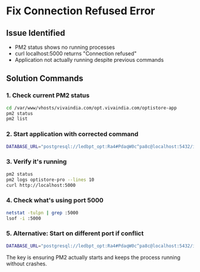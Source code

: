 # Fix Connection Refused Error

## Issue Identified
- PM2 status shows no running processes
- curl localhost:5000 returns "Connection refused"
- Application not actually running despite previous commands

## Solution Commands

### 1. Check current PM2 status
```bash
cd /var/www/vhosts/vivaindia.com/opt.vivaindia.com/optistore-app
pm2 status
pm2 list
```

### 2. Start application with corrected command
```bash
DATABASE_URL="postgresql://ledbpt_opt:Ra4#PdaqW0c^pa8c@localhost:5432/ieopt" NODE_ENV="production" PORT="5000" COMPANY_NAME="OptiStore Pro" ADMIN_EMAIL="admin@opt.vivaindia.com" DOMAIN="https://opt.vivaindia.com" SESSION_SECRET="OptiStore-Pro-2025-Secret" pm2 start dist/index.js --name optistore-pro
```

### 3. Verify it's running
```bash
pm2 status
pm2 logs optistore-pro --lines 10
curl http://localhost:5000
```

### 4. Check what's using port 5000
```bash
netstat -tulpn | grep :5000
lsof -i :5000
```

### 5. Alternative: Start on different port if conflict
```bash
DATABASE_URL="postgresql://ledbpt_opt:Ra4#PdaqW0c^pa8c@localhost:5432/ieopt" NODE_ENV="production" PORT="3000" pm2 start dist/index.js --name optistore-pro
```

The key is ensuring PM2 actually starts and keeps the process running without crashes.